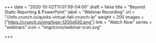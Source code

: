 +++
date = "2020-10-02T11:07:59-04:00"
draft = false
title = "Beyond Static Reporting & PowerPoint"
label = "Webinar Recording"
url = "//info.crunch.io/quirks-virtual-fall-crunch-lp"
weight = 200
images = ["https://crunch.io/img/logo-1200x630.png"]
link = "Watch Now"
series = "webinars"
icon = "img/icons/webinar-icon.svg"

+++
